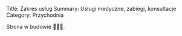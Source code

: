 Title: Zakres usług
Summary: Usługi medyczne, zabiegi, konsultacje
Category: Przychodnia

Strona w budowie 👷🏻‍♂️.